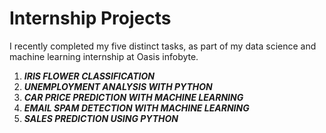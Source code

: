 # Internship Projects
I recently completed my five distinct tasks, as part of my data science and machine learning internship at Oasis infobyte.

1. _**IRIS FLOWER CLASSIFICATION**_
2. _**UNEMPLOYMENT ANALYSIS WITH PYTHON**_
3. _**CAR PRICE PREDICTION WITH MACHINE LEARNING**_
4. _**EMAIL SPAM DETECTION WITH MACHINE LEARNING**_
5. _**SALES PREDICTION USING PYTHON**_
